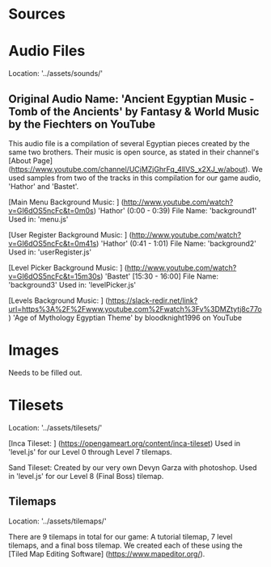 # Sources

# Audio Files
Location: '../assets/sounds/'

## Original Audio Name: 'Ancient Egyptian Music - Tomb of the Ancients' by Fantasy & World Music by the Fiechters on YouTube
This audio file is a compilation of several Egyptian pieces created by the same two brothers. Their music is open source, as stated in their channel's [About Page] (https://www.youtube.com/channel/UCjMZjGhrFq_4llVS_x2XJ_w/about). We used samples from two of the tracks in this compilation for our game audio, 'Hathor' and 'Bastet'.

[Main Menu Background Music: ] (http://www.youtube.com/watch?v=GI6dOS5ncFc&t=0m0s)  'Hathor' (0:00 - 0:39)
File Name: 'background1'
Used in: 'menu.js'

[User Register Background Music: ] (http://www.youtube.com/watch?v=GI6dOS5ncFc&t=0m41s) 'Hathor' (0:41 - 1:01)
File Name: 'background2'
Used in: 'userRegister.js'

[Level Picker Background Music: ] (http://www.youtube.com/watch?v=GI6dOS5ncFc&t=15m30s) 'Bastet' [15:30 - 16:00]
File Name: 'background3'
Used in: 'levelPicker.js'

[Levels Background Music: ] (https://slack-redir.net/link?url=https%3A%2F%2Fwww.youtube.com%2Fwatch%3Fv%3DMZtytj8c77o) 'Age of Mythology Egyptian Theme' by bloodknight1996 on YouTube


# Images
Needs to be filled out.


# Tilesets
Location: '../assets/tilesets/'

[Inca Tileset: ] (https://opengameart.org/content/inca-tileset) Used in 'level.js' for our Level 0 through Level 7 tilemaps.

Sand Tileset: Created by our very own Devyn Garza with photoshop. Used in 'level.js' for our Level 8 (Final Boss) tilemap.


## Tilemaps
Location: '../assets/tilemaps/'

There are 9 tilemaps in total for our game: A tutorial tilemap, 7 level tilemaps, and a final boss tilemap. We created each of these using the [Tiled Map Editing Software] (https://www.mapeditor.org/).
